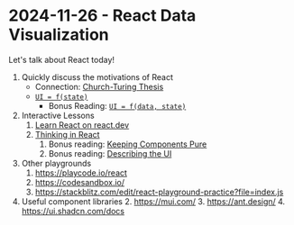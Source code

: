 # 2024-11-26  - React Data Visualization

Let's talk about React today!

1. Quickly discuss the motivations of React
   - Connection: [Church-Turing Thesis](<https://en.wikipedia.org/wiki/Church%E2%80%93Turing_thesis>)
   - [`UI = f(state)`](<https://www.kn8.lt/blog/ui-is-a-function-of-data/>)
     - Bonus Reading: [`UI = f(data, state)`](<https://overreacted.io/the-two-reacts/>)
1. Interactive Lessons
   1. [Learn React on react.dev](https://react.dev/learn) 
   1. [Thinking in React](<https://react.dev/learn/thinking-in-react>)
      1. Bonus reading: [Keeping Components Pure](<https://react.dev/learn/keeping-components-pure>)
      1. Bonus reading: [Describing the UI](<https://react.dev/learn/describing-the-ui>)
1. Other playgrounds
   1. <https://playcode.io/react>
   2. <https://codesandbox.io/>
   3. <https://stackblitz.com/edit/react-playground-practice?file=index.js>
1. Useful component libraries
   2. <https://mui.com/>
   3. <https://ant.design/>
   4. <https://ui.shadcn.com/docs>

